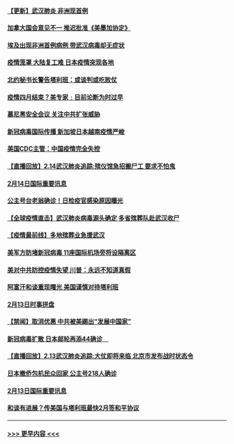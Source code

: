 #### [【更新】武汉肺炎 非洲现首例](../pages/prog202/a102770740.md?t=02151055) 
#### [加拿大国会意见不一 推迟批准《美墨加协定》](../pages/prog202/a102777575.md?t=02151055) 
#### [埃及出现非洲首例病例 带武汉病毒却无症状](../pages/prog202/a102777559.md?t=02151055) 
#### [疫情笼罩 大陆复工难 日本疫情突现各地](../pages/prog202/a102777455.md?t=02151055) 
#### [北约秘书长警告塔利班：或谈判或吃败仗](../pages/prog202/a102777442.md?t=02151055) 
#### [疫情四月结束？美专家﹕目前论断为时过早](../pages/prog202/a102777248.md?t=02151055) 
#### [慕尼黑安全会议 关注中共扩张威胁](../pages/prog202/a102777254.md?t=02151055) 
#### [新冠病毒国际传播 新加坡日本越南疫情严峻](../pages/prog202/a102777245.md?t=02151055) 
#### [美国CDC主管：中国疫情完全失控](../pages/prog202/a102777236.md?t=02151055) 
#### [【直播回放】2.14武汉肺炎追踪:殡仪馆急招搬尸工 要求不怕鬼](../pages/prog202/a102777141.md?t=02151055) 
#### [2月14日国际重要讯息](../pages/prog202/a102777073.md?t=02151055) 
#### [公主号台老翁确诊！日检疫官感染原因曝光](../pages/prog202/a102777075.md?t=02151055) 
#### [【全球疫情直击】武汉肺炎病毒源头确定 多省殡葬队赴武汉收尸](../pages/prog202/a102777026.md?t=02151055) 
#### [【疫情最前线】多地殡葬业急援武汉](../pages/prog202/a102776986.md?t=02151055) 
#### [美军方防堵新冠病毒 11座国际机场旁将设隔离区](../pages/prog202/a102776870.md?t=02151055) 
#### [美对中共防控疫情失望 川普：永远不知道真假](../pages/prog202/a102776836.md?t=02151055) 
#### [阿富汗和谈重现曙光 美国谨慎对待塔利班](../pages/prog202/a102776748.md?t=02151055) 
#### [2月13日时事拼盘](../pages/prog202/a102776689.md?t=02151055) 
#### [【禁闻】取消优惠 中共被美踢出“发展中国家”](../pages/prog202/a102776670.md?t=02151055) 
#### [新冠病毒扩散 日本邮轮再添44确诊　](../pages/prog202/a102776518.md?t=02151055) 
#### [【直播回放】2.13武汉肺炎追踪:大仗即将来临 北京市发布战时状态令](../pages/prog202/a102776399.md?t=02151055) 
#### [日本撤侨包机民众回家 公主号218人确诊](../pages/prog202/a102776346.md?t=02151055) 
#### [2月13日国际重要讯息](../pages/prog202/a102776339.md?t=02151055) 
#### [和谈有进展？传美国与塔利班最快2月签和平协议](../pages/prog202/a102776291.md?t=02151055) 

----
#### [ >>> 更早内容 <<< ](../indexes/prog202-earlier.md)
